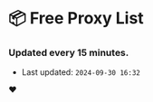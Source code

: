 # :package: Free Proxy List
### Updated every 15 minutes.

- Last updated: `2024-09-30 16:32`

:heart:
